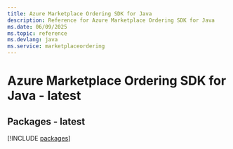 ```yaml
---
title: Azure Marketplace Ordering SDK for Java
description: Reference for Azure Marketplace Ordering SDK for Java
ms.date: 06/09/2025
ms.topic: reference
ms.devlang: java
ms.service: marketplaceordering
---
```

# Azure Marketplace Ordering SDK for Java - latest
## Packages - latest
[!INCLUDE [packages](marketplace-ordering-index.md)]
